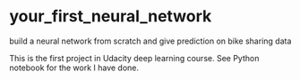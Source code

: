 # your_first_neural_network
build a neural network from scratch and give prediction on bike sharing data

This is the first project in Udacity deep learning course. See Python notebook for the work I have done.
